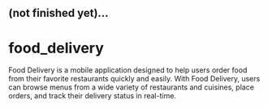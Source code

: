 ## (not finished yet)...
# food_delivery
Food Delivery is a mobile application designed to help users order food from their favorite restaurants quickly and easily.
With Food Delivery, users can browse menus from a wide variety of restaurants and cuisines, place orders, and track their delivery status in real-time.


